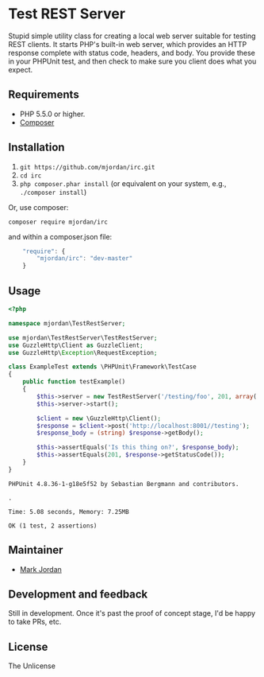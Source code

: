# Test REST Server

Stupid simple utility class for creating a local web server suitable for testing REST clients. It starts PHP's built-in web server, which provides an HTTP response complete with status code, headers, and body. You provide these in your PHPUnit test, and then check to make sure you client does what you expect.


## Requirements

* PHP 5.5.0 or higher.
* [Composer](https://getcomposer.org)

## Installation

1. `git https://github.com/mjordan/irc.git`
1. `cd irc`
1. `php composer.phar install` (or equivalent on your system, e.g., `./composer install`)

Or, use composer:

```
composer require mjordan/irc
```

and within a composer.json file:

```javascript
    "require": {
        "mjordan/irc": "dev-master"
    }
```

## Usage

```php
<?php

namespace mjordan\TestRestServer;

use mjordan\TestRestServer\TestRestServer;
use GuzzleHttp\Client as GuzzleClient;
use GuzzleHttp\Exception\RequestException;

class ExampleTest extends \PHPUnit\Framework\TestCase
{
    public function testExample()
    {
        $this->server = new TestRestServer('/testing/foo', 201, array('X-Authorization-User: foo:bar'), 'Is this thing on?');
        $this->server->start();

        $client = new \GuzzleHttp\Client();
        $response = $client->post('http://localhost:8001//testing');
        $response_body = (string) $response->getBody();

        $this->assertEquals('Is this thing on?', $response_body);
        $this->assertEquals(201, $response->getStatusCode());
    }
}
```

```
PHPUnit 4.8.36-1-g18e5f52 by Sebastian Bergmann and contributors.

.

Time: 5.08 seconds, Memory: 7.25MB

OK (1 test, 2 assertions)
```


## Maintainer

* [Mark Jordan](https://github.com/mjordan)

## Development and feedback

Still in development. Once it's past the proof of concept stage, I'd be happy to take PRs, etc.

## License

The Unlicense
